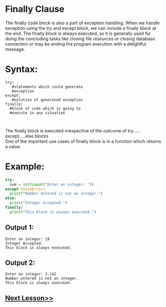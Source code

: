 # Finally Clause
The finally code block is also a part of exception handling. When we handle exception using the try and except block, we can include a finally block at the end. The finally block is always executed, so it is generally used for doing the concluding tasks like closing file resources or closing database connection or may be ending the program execution with a delightful message.
# Syntax:
```
try:
   #statements which could generate 
   #exception
except:
   #solution of generated exception
finally:
  #block of code which is going to 
  #execute in any situation
  
   
```
The finally block is executed irrespective of the outcome of try……except…..else blocks\
One of the important use cases of finally block is in a function which returns a value.
# Example:
```python
try:
  num = int(input("Enter an integer: "))
except ValueError:
  print("Number entered is not an integer.")
else:
  print("Integer Accepted.")
finally:
  print("This block is always executed.")
 ```

## Output 1:
```
Enter an integer: 19
Integer Accepted.
This block is always executed.
```
## Output 2:
```
Enter an integer: 3.142
Number entered is not an integer.
This block is always executed.
```
## [Next Lesson>>](https://replit.com/@codewithharry/38-Day38-Custom-Errors)